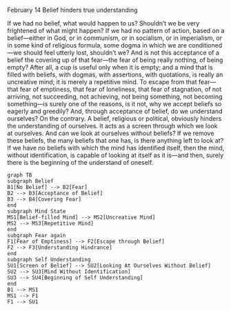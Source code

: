 February 14
Belief hinders true understanding

If we had no belief, what would happen to us? Shouldn’t we be very frightened of what might happen? If we had no pattern of action, based on a belief—either in God, or in communism, or in socialism, or in imperialism, or in some kind of religious formula, some dogma in which we are conditioned—we should feel utterly lost, shouldn’t we? And is not this acceptance of a belief the covering up of that fear—the fear of being really nothing, of being empty? After all, a cup is useful only when it is empty; and a mind that is filled with beliefs, with dogmas, with assertions, with quotations, is really an uncreative mind; it is merely a repetitive mind. To escape from that fear—that fear of emptiness, that fear of loneliness, that fear of stagnation, of not arriving, not succeeding, not achieving, not being something, not becoming something—is surely one of the reasons, is it not, why we accept beliefs so eagerly and greedily? And, through acceptance of belief, do we understand ourselves? On the contrary. A belief, religious or political, obviously hinders the understanding of ourselves. It acts as a screen through which we look at ourselves. And can we look at ourselves without beliefs? If we remove these beliefs, the many beliefs that one has, is there anything left to look at? If we have no beliefs with which the mind has identified itself, then the mind, without identification, is capable of looking at itself as it is—and then, surely there is the beginning of the understand of oneself.

```mermaid
graph TB
subgraph Belief
B1[No Belief] --> B2[Fear]
B2 --> B3[Acceptance of Belief]
B3 --> B4[Covering Fear]
end
subgraph Mind State
MS1[Belief-filled Mind] --> MS2[Uncreative Mind]
MS2 --> MS3[Repetitive Mind]
end 
subgraph Fear again
F1[Fear of Emptiness] --> F2[Escape through Belief]
F2 --> F3[Understanding Hindrance]
end
subgraph Self Understanding
SU1[Screen of Belief] --> SU2[Looking At Ourselves Without Belief]
SU2 --> SU3[Mind Without Identification]
SU3 --> SU4[Beginning of Self Understanding]
end 
B1 --> MS1
MS1 --> F1
F1 --> SU1
```
